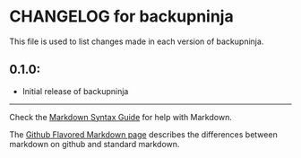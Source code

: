 # CHANGELOG for backupninja

This file is used to list changes made in each version of backupninja.

## 0.1.0:

* Initial release of backupninja

- - -
Check the [Markdown Syntax Guide](http://daringfireball.net/projects/markdown/syntax) for help with Markdown.

The [Github Flavored Markdown page](http://github.github.com/github-flavored-markdown/) describes the differences between markdown on github and standard markdown.
